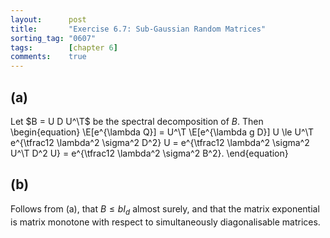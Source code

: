 ```yaml
---
layout:      post
title:       "Exercise 6.7: Sub-Gaussian Random Matrices"
sorting_tag: "0607"
tags:        [chapter 6]
comments:    true
---
```


## (a)
Let $B = U D U^\T$ be the spectral decomposition of $B$.
Then
\begin{equation}
    \E[e^{\lambda Q}]
    = U^\T \E[e^{\lambda g D}] U
    \le U^\T e^{\tfrac12 \lambda^2 \sigma^2 D^2} U
    = e^{\tfrac12 \lambda^2 \sigma^2  U^\T  D^2 U}
    = e^{\tfrac12 \lambda^2 \sigma^2  B^2}.
\end{equation}

## (b)
Follows from (a), that $B \le b I_d$ almost surely, and that the matrix exponential is matrix monotone with respect to simultaneously diagonalisable matrices.